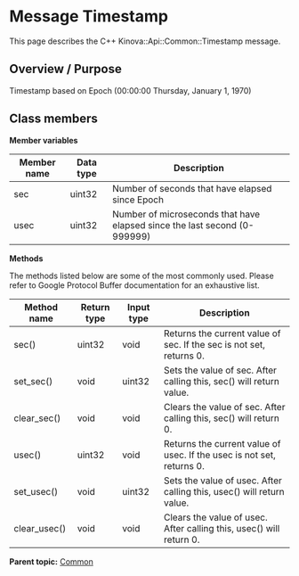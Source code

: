 # Message Timestamp

This page describes the C++ Kinova::Api::Common::Timestamp message.

## Overview / Purpose

Timestamp based on Epoch \(00:00:00 Thursday, January 1, 1970\)

## Class members

 **Member variables** 

|Member name|Data type|Description|
|-----------|---------|-----------|
|sec|uint32|Number of seconds that have elapsed since Epoch|
|usec|uint32|Number of microseconds that have elapsed since the last second \(0-999999\)|

 **Methods** 

The methods listed below are some of the most commonly used. Please refer to Google Protocol Buffer documentation for an exhaustive list.

|Method name|Return type|Input type|Description|
|-----------|-----------|----------|-----------|
|sec\(\)|uint32|void|Returns the current value of sec. If the sec is not set, returns 0.|
|set\_sec\(\)|void|uint32|Sets the value of sec. After calling this, sec\(\) will return value.|
|clear\_sec\(\)|void|void|Clears the value of sec. After calling this, sec\(\) will return 0.|
|usec\(\)|uint32|void|Returns the current value of usec. If the usec is not set, returns 0.|
|set\_usec\(\)|void|uint32|Sets the value of usec. After calling this, usec\(\) will return value.|
|clear\_usec\(\)|void|void|Clears the value of usec. After calling this, usec\(\) will return 0.|

**Parent topic:** [Common](../references/summary_Common.md)

